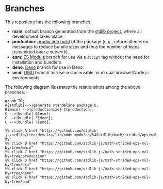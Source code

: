 <!--

@license Apache-2.0

Copyright (c) 2022 The Stdlib Authors.

Licensed under the Apache License, Version 2.0 (the "License");
you may not use this file except in compliance with the License.
You may obtain a copy of the License at

    http://www.apache.org/licenses/LICENSE-2.0

Unless required by applicable law or agreed to in writing, software
distributed under the License is distributed on an "AS IS" BASIS,
WITHOUT WARRANTIES OR CONDITIONS OF ANY KIND, either express or implied.
See the License for the specific language governing permissions and
limitations under the License.

-->

# Branches

This repository has the following branches:

-   **main**: default branch generated from the [stdlib project][stdlib-url], where all development takes place.
-   **production**: [production build][production-url] of the package (e.g., reformatted error messages to reduce bundle sizes and thus the number of bytes transmitted over a network).
-   **esm**: [ES Module][esm-url] branch for use via a `script` tag without the need for installation and bundlers.
-   **deno**: [Deno][deno-url] branch for use in Deno.
-   **umd**: [UMD][umd-url] branch for use in Observable, or in dual browser/Node.js environments.

The following diagram illustrates the relationships among the above branches:

```mermaid
graph TD;
A[stdlib]-->|generate standalone package|B;
B[main] -->|productionize| C[production];
C -->|bundle| D[esm];
C -->|bundle| E[deno];
C -->|bundle| F[umd];

%% click A href "https://github.com/stdlib-js/stdlib/tree/develop/lib/node_modules/%40stdlib/math/strided/ops/mul-by"
%% click B href "https://github.com/stdlib-js/math-strided-ops-mul-by/tree/main"
%% click C href "https://github.com/stdlib-js/math-strided-ops-mul-by/tree/production"
%% click D href "https://github.com/stdlib-js/math-strided-ops-mul-by/tree/esm"
%% click E href "https://github.com/stdlib-js/math-strided-ops-mul-by/tree/deno"
%% click F href "https://github.com/stdlib-js/math-strided-ops-mul-by/tree/umd"
```

[stdlib-url]: https://github.com/stdlib-js/stdlib/tree/develop/lib/node_modules/%40stdlib/math/strided/ops/mul-by
[production-url]: https://github.com/stdlib-js/math-strided-ops-mul-by/tree/production
[deno-url]: https://github.com/stdlib-js/math-strided-ops-mul-by/tree/deno
[umd-url]: https://github.com/stdlib-js/math-strided-ops-mul-by/tree/umd
[esm-url]: https://github.com/stdlib-js/math-strided-ops-mul-by/tree/esm